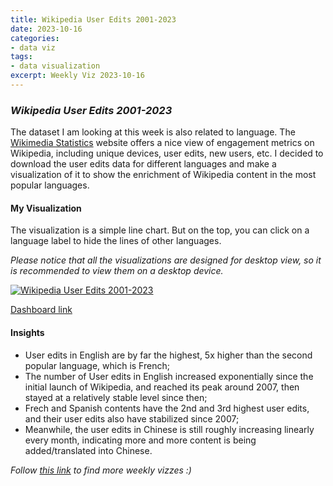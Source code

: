 ```yaml
---
title: Wikipedia User Edits 2001-2023
date: 2023-10-16
categories:
- data viz
tags:
- data visualization
excerpt: Weekly Viz 2023-10-16
---
```


### *Wikipedia User Edits 2001-2023*

The dataset I am looking at this week is also related to language. The [Wikimedia Statistics](https://stats.wikimedia.org/#/fr.wikipedia.org) website offers a nice view of engagement metrics on Wikipedia, including unique devices, user edits, new users, etc. I decided to download the user edits data for different languages and make a visualization of it to show the enrichment of Wikipedia content in the most popular languages.  

#### My Visualization

The visualization is a simple line chart. But on the top, you can click on a language label to hide the lines of other languages.  

*Please notice that all the visualizations are designed for desktop view, so it is recommended to view them on a desktop device.*  

<div class='tableauPlaceholder' id='viz1697511895903' style='position: relative'>
  <noscript><a href='#'>
    <img alt='Wikipedia User Edits 2001-2023 ' src='https:&#47;&#47;public.tableau.com&#47;static&#47;images&#47;20&#47;20231016WikipediaUserEdits2001-2023&#47;WikipediaUserEdits2001-2023&#47;1_rss.png' style='border: none' />
  </a></noscript>
  <object class='tableauViz'  style='display:none;'>
    <param name='host_url' value='https%3A%2F%2Fpublic.tableau.com%2F' /> 
    <param name='embed_code_version' value='3' />
    <param name='site_root' value='' />
    <param name='name' value='20231016WikipediaUserEdits2001-2023&#47;WikipediaUserEdits2001-2023' />
    <param name='tabs' value='no' />
    <param name='toolbar' value='yes' />
    <param name='static_image' value='https:&#47;&#47;public.tableau.com&#47;static&#47;images&#47;20&#47;20231016WikipediaUserEdits2001-2023&#47;WikipediaUserEdits2001-2023&#47;1.png' />
    <param name='animate_transition' value='yes' />
    <param name='display_static_image' value='yes' />
    <param name='display_spinner' value='yes' />
    <param name='display_overlay' value='yes' />
    <param name='display_count' value='yes' />
    <param name='language' value='en-US' />
    <param name='filter' value='publish=yes' />
  </object></div>             
  <script type='text/javascript'>             
    var divElement = document.getElementById('viz1697511895903');   
    var vizElement = divElement.getElementsByTagName('object')[0];             
    if ( divElement.offsetWidth > 800 ) { vizElement.style.width='800px';vizElement.style.height='627px';} else if ( divElement.offsetWidth > 500 ) { vizElement.style.width='800px';vizElement.style.height='627px';} else { vizElement.style.width='100%';vizElement.style.height='727px';}          
    var scriptElement = document.createElement('script');      
    scriptElement.src = 'https://public.tableau.com/javascripts/api/viz_v1.js';  
    vizElement.parentNode.insertBefore(scriptElement, vizElement);            
  </script>  

[Dashboard link](https://public.tableau.com/views/20231016WikipediaUserEdits2001-2023/WikipediaUserEdits2001-2023?:language=en-US&publish=yes&:display_count=n&:origin=viz_share_link)
  
#### Insights
* User edits in English are by far the highest, 5x higher than the second popular language, which is French;  
* The number of User edits in English increased exponentially since the initial launch of Wikipedia, and reached its peak around 2007, then stayed at a relatively stable level since then;  
* Frech and Spanish contents have the 2nd and 3rd highest user edits, and their user edits also have stabilized since 2007;  
* Meanwhile, the user edits in Chinese is still roughly increasing linearly every month, indicating more and more content is being added/translated into Chinese.  
   
*Follow [this link](https://yudong-94.github.io/personal-website/project/WeeklyViz2023/) to find more weekly vizzes :)*
